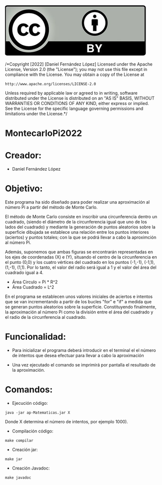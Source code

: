 ![Copyright.png](Copyright.png)

/*Copyright [2022] [Daniel Fernández López] 
Licensed under the Apache License, Version 2.0 (the "License");
you may not use this file except in compliance with the License.
You may obtain a copy of the License at

    http://www.apache.org/licenses/LICENSE-2.0

Unless required by applicable law or agreed to in writing, software distributed
under the License is distributed on an "AS IS" BASIS, WITHOUT WARRANTIES OR CONDITIONS
OF ANY KIND, either express or implied. See the License for the specific language governing
permissions and limitations under the License.*/


# MontecarloPi2022

# Creador:
* Daniel Fernández López

# Objetivo:

Este programa ha sido diseñado para poder realizar una aproximación al número Pi a partir del método de Monte Carlo.

El método de Monte Carlo consiste en inscribir una circunferencia dentro un cuadrado, (siendo el diámetro de la circunferencia igual que uno de los lados del cuadrado) y mediante la generación de puntos aleatorios sobre la superficie dibujada se establece una relación entre los puntos interiores (aciertos) y puntos totales; con la que se podrá llevar a cabo la aproximción al número Pi.

Además, suponemos que ambas figuras se encontrarán representadas en los ejes de coordenadas (X) e (Y), situando el centro de la circunferencia en el punto (0,0) y los cuatro vértices del cuadrado en los puntos (-1,-1), (-1,1), (1,-1), (1,1). Por lo tanto, el valor del radio será igual a 1 y el valor del área del cuadrado igual a 4.

* Área Circulo = Pi * R^2
* Área Cuadrado = L^2

En el programa se establecen unos valores iniciales de aciertos e intentos que se van incrementando a partir de los bucles "for" e "if" a medida que se generan puntos aleatorios sobre la superficie. Constituyendo finalmente, la aproximación al número Pi como la división entre el área del cuadrado y el radio de la circunferencia al cuadrado.
# Funcionalidad:

* Para inicializar el programa deberá introducir en el terminal el  el número de intentos que desea efectuar para llevar a cabo la aproximación

* Una vez ejecutado el comando se imprimirá por pantalla el resultado de la aproximación.

# Comandos:

* Ejecución código: 
```shell
java -jar ap-Matematicas.jar X 
```
Donde X determina el número de intentos, por ejemplo 1000).

* Compilación código:
```shell
make compilar
```

* Creación jar: 
```shell
make jar 
```

* Creación Javadoc: 
```shell
make javadoc
```
 

